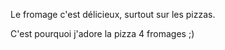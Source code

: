 Le fromage c'est délicieux, surtout sur les pizzas. 

C'est pourquoi j'adore la pizza 4 fromages ;)
